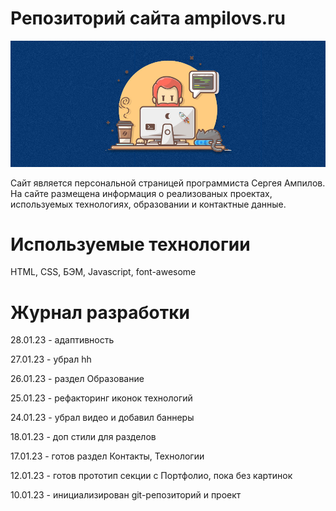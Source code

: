 # Репозиторий сайта ampilovs.ru  
![ampilovs.ru](/images/ghtitle.jpg)

Сайт является персональной страницей программиста Сергея Ампилов. На сайте размещена информация о реализованых проектах, используемых технологиях, образовании и контактные данные.  

# Используемые технологии
HTML, CSS, БЭМ, Javascript, font-awesome


# Журнал разработки  
28.01.23 - адаптивность 

27.01.23 - убрал hh

26.01.23 - раздел Образование  

25.01.23 - рефакторинг иконок технологий  

24.01.23 - убрал видео и добавил баннеры  

18.01.23 - доп стили для разделов  

17.01.23 - готов раздел Контакты, Технологии  

12.01.23 - готов прототип секции с Портфолио, пока без картинок  

10.01.23 - инициализирован git-репозиторий и проект